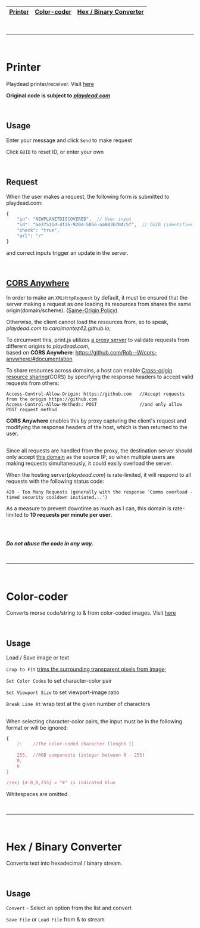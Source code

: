 | [Printer](#printer) | [Color-coder](#color-coder) | [Hex / Binary Converter](#hex--binary-converter) |
| ------------------- | --------------------------- | ------------------------------------------------ |

<br>

------

<br>

# Printer

Playdead printer/receiver. Visit [here](https://carolmontez42.github.io/print/print.html)

**Original code is subject to** ***[playdead.com](https://www.playdead.com)***

<br>

## Usage

Enter your message and click `Send` to make request

Click `GUID` to reset ID, or enter your own

<br>

## Request

When the user makes a request, the following form is submitted to playdead.com:

```javascript
{
	"in": "NEWPLANETDISCOVERED",  // User input
	"id": "ae37511d-df26-920d-5856-aa883b704c5f",  // GUID (identifies a unique session)
	"check": "true",
	"url": "/"
}
```

and correct inputs trigger an update in the server.

<br>

## [CORS Anywhere](https://github.com/Rob--W/cors-anywhere)

In order to make an `XMLHttpRequest` by default, it must be ensured that the server making a request as one loading its resources from shares the same origin(domain/scheme). ([Same-Origin Policy](https://developer.mozilla.org/en-US/docs/Web/Security/Same-origin_policy))

Otherwise, the client cannot load the resources from, so to speak, *playdead.com* to *carolmontez42.github.io*;

To circumvent this, print.js utilizes [a proxy server](https://acorn42.herokuapp.com) to validate requests from different origins to *playdead.com*,<br>based on **CORS Anywhere**: <https://github.com/Rob--W/cors-anywhere/#documentation>

To share resources across domains, a host can enable [Cross-origin resource sharing](https://fetch.spec.whatwg.org/#http-cors-protocol)(CORS) by specifying the response headers to accept valid requests from others:

```
Access-Control-Allow-Origin: https://github.com   //Accept requests from the origin https://github.com
Access-Control-Allow-Methods: POST                //and only allow POST request method
```

**CORS Anywhere** enables this by proxy capturing the client's request and modifying the response headers of the host, which is then returned to the user.

##

Since all requests are handled from the proxy, the destination server should only accept [this domain](https://acorn42.herokuapp.com) as the source IP; so when multiple users are making requests simultaneously, it could easily overload the server.

When the hosting server(*playdead.com*) is rate-limited, it will respond to all requests with the following status code:

```
429 - Too Many Requests (generally with the response 'Comms overload - timed security cooldown initiated...')
```

As a measure to prevent downtime as much as I can, this domain is rate-limited to **10 requests per minute per user**.

<br>

##

***Do not abuse the code in any way.***

<br>

------

<br>

# Color-coder

Converts morse code/string to & from color-coded images. Visit [here](https://carolmontez42.github.io/ccode/code.html)

<br>

## Usage

Load / Save image or text

`Crop to Fit` [trims the surrounding transparent pixels from image](https://gist.github.com/remy/784508); 

`Set Color Codes` to set character-color pair

`Set Viewport Size` to set viewport-image ratio

`Break Line At` wrap text at the given number of characters

##

When selecting character-color pairs, the input must be in the following format or will be ignored:

```javascript
{
	/:    //The color-coded character (length 1)
	
	255,  //RGB components (integer between 0 - 255)
	0,
	0
}

//ex) {#:0,0,255} = "#" is indicated blue
```

Whitespaces are omitted.

<br>

------

<br>

# Hex / Binary Converter

Converts text into hexadecimal / binary stream.

<br>

## Usage

`Convert` - Select an option from the list and convert

`Save File` or `Load File` from & to stream